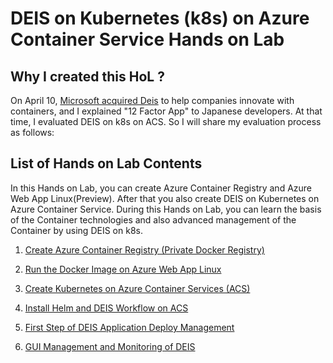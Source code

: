 # DEIS on Kubernetes (k8s) on Azure Container Service Hands on Lab


## Why I created this HoL ?
On April 10, [Microsoft acquired Deis](https://blogs.microsoft.com/blog/2017/04/10/microsoft-acquire-deis-help-companies-innovate-containers/?WT.mc_id=java-0000-yoterada "Microsoft to acquire Deis") to help companies innovate with containers, and I explained "12 Factor App" to Japanese developers. At that time, I evaluated DEIS on k8s on ACS. So I will share my evaluation process as follows:

## List of Hands on Lab Contents
In this Hands on Lab, you can create Azure Container Registry and Azure Web App Linux(Preview). After that you also create DEIS on Kubernetes on Azure Container Service. During this Hands on Lab, you can learn the basis of the Container technologies and also advanced management of the Container by using DEIS on k8s.

1. [Create Azure Container Registry (Private Docker Registry)](https://github.com/yoshioterada/DEIS-k8s-ACS/blob/master/CreateAzureContainerRegistry.md "Create Azure Container Registry (Private Docker Registry)")

2. [Run the Docker Image on Azure Web App Linux](https://github.com/yoshioterada/DEIS-k8s-ACS/blob/master/RunDockerImageAzureWebAppLinux.md)

3. [Create Kubernetes on Azure Container Services (ACS) ](https://github.com/yoshioterada/DEIS-k8s-ACS/blob/master/KubernetesOnAzureContainerService.md)

4. [Install Helm and DEIS Workflow on ACS](https://github.com/yoshioterada/DEIS-k8s-ACS/blob/master/DEIS-Workflow-Install.md)

5. [First Step of DEIS Application Deploy Management](https://github.com/yoshioterada/DEIS-k8s-ACS/blob/master/FirstStepOfDEIS.md)

6. [GUI Management and Monitoring of DEIS](https://github.com/yoshioterada/DEIS-k8s-ACS/blob/master/GUI-Management-Monitoring.md)
